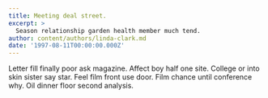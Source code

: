 ```yaml
---
title: Meeting deal street.
excerpt: >
  Season relationship garden health member much tend.
author: content/authors/linda-clark.md
date: '1997-08-11T00:00:00.000Z'
---
```

Letter fill finally poor ask magazine. Affect boy half one site. College or into skin sister say star. Feel film front use door. Film chance until conference why. Oil dinner floor second analysis.